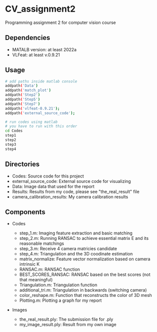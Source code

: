# CV_assignment2
Programming assignment 2 for computer vision course

## Dependencies
* MATALB version: at least 2022a
* VLFeat: at least v.0.9.21

## Usage
```bash
# add paths inside matlab console
addpath('Data')
addpath('match_plot')
addpath('Step2')
addpath('Step5')
addpath('Step7')
addpath('vlfeat-0.9.21');
addpath('external_source_code');

# run codes using matlab
# you have to run with this order
cd Codes
step1
step2
step3
step4
```

## Directories
* Codes: Source code for this project
* external_source_code: External source code for visualizing
* Data: Image data that used for the report
* Results: Results from my code, please see "the_real_result" file
* camera_calibration_results: My camera calibration results

## Components
* Codes
    * step_1.m: Imaging feature extraction and basic matching
    * step_2.m: Running RANSAC to achieve essential matrix E and its reasonable matchings
    * step_3.m: Receive 4 camera matricies candidate 
    * step_4.m: Triangulation and the 3D coodinate estimation
    * matrix_normalize: Feature vector normalization based on camera intrinsic K
    * RANSAC.m: RANSAC function
    * BEST_SCORES_RANSAC: RANSAC based on the best scores (not that meaningful)
    * Triangulation.m: Triangulation function
    * additional_tri.m: Triangulation in backwards (switching camera)
    * color_reshape.m: Function that reconstructs the color of 3D mesh
    * Plotting.m: Plotting a graph for my report


* Images
    * the_real_result.ply: The submission file for .ply
    * my_image_result.ply: Result from my own image

